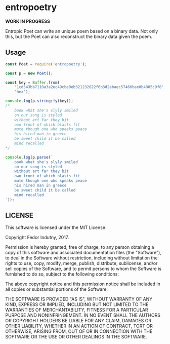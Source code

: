 # entropoetry

**WORK IN PROGRESS**

Entropic Poet can write an unique poem based on a binary data. Not only this,
but the Poet can also reconstruct the binary data given the poem.

## Usage

```js
const Poet = require('entropoetry');

const p = new Poet();

const key = Buffer.from(
    '1cd543bb7110a3a2ec49cbe0eb321232622f6b3d2abaec57466bae0b4085c9f8',
    'hex');

console.log(p.stringify(key));
/*
    book what she's slyly smiled
    on our song is styled
    without art far they bit
    own front of which blasts fit
    mute though one who speaks peace
    his hired man in greece
    be sweet child it be called
    mind recalled
*/

console.log(p.parse(`
    book what she's slyly smiled
    on our song is styled
    without art far they bit
    own front of which blasts fit
    mute though one who speaks peace
    his hired man in greece
    be sweet child it be called
    mind recalled
`));
```

## LICENSE

This software is licensed under the MIT License.

Copyright Fedor Indutny, 2017.

Permission is hereby granted, free of charge, to any person obtaining a
copy of this software and associated documentation files (the
"Software"), to deal in the Software without restriction, including
without limitation the rights to use, copy, modify, merge, publish,
distribute, sublicense, and/or sell copies of the Software, and to permit
persons to whom the Software is furnished to do so, subject to the
following conditions:

The above copyright notice and this permission notice shall be included
in all copies or substantial portions of the Software.

THE SOFTWARE IS PROVIDED "AS IS", WITHOUT WARRANTY OF ANY KIND, EXPRESS
OR IMPLIED, INCLUDING BUT NOT LIMITED TO THE WARRANTIES OF
MERCHANTABILITY, FITNESS FOR A PARTICULAR PURPOSE AND NONINFRINGEMENT. IN
NO EVENT SHALL THE AUTHORS OR COPYRIGHT HOLDERS BE LIABLE FOR ANY CLAIM,
DAMAGES OR OTHER LIABILITY, WHETHER IN AN ACTION OF CONTRACT, TORT OR
OTHERWISE, ARISING FROM, OUT OF OR IN CONNECTION WITH THE SOFTWARE OR THE
USE OR OTHER DEALINGS IN THE SOFTWARE.

[0]: https://en.wikipedia.org/wiki/EdDSA#Ed25519
